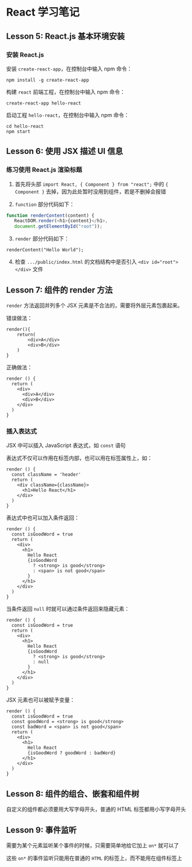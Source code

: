 # React 学习笔记

## Lesson 5: React.js 基本环境安装

### 安装 React.js

安装 `create-react-app`，在控制台中输入 npm 命令： 
```npm
npm install -g create-react-app 
```

构建 `react` 前端工程，在控制台中输入 npm 命令： 
``` 
create-react-app hello-react 
```

启动工程 `hello-react`，在控制台中输入 npm 命令： 
```
cd hello-react
npm start
```

## Lesson 6: 使用 JSX 描述 UI 信息

### 练习使用 React.js 渲染标题

1. 首先将头部 `import React, { Component } from "react";` 中的 `{ Component }` 去掉，因为此处暂时没用到组件，若是不删掉会报错

2. `function` 部分代码如下：
```javascript
function renderContent(content) {
   ReactDOM.render(<h1>{content}</h1>,
   document.getElementById("root"));
```

3. `render` 部分代码如下：
```
renderContent("Hello World");
```

4. 检查 `.../public/index.html` 的文档结构中是否引入 `<div id="root"></div>` 文件

## Lesson 7: 组件的 render 方法

`render` 方法返回并列多个 JSX 元素是不合法的，需要将外层元素包裹起来。

错误做法：
```
render(){
    return(
        <div>A</div>
        <div>B</div>
    )
}
```

正确做法：
```
render () {
  return (
    <div>
      <div>A</div>
      <div>B</div>
    </div>
  )
}
```

### 插入表达式
JSX 中可以插入 JavaScript 表达式，如 `const` 语句

表达式不仅可以作用在标签内部，也可以用在标签属性上，如：
```
render () {
  const className = 'header'
  return (
    <div className={className}>
      <h1>Hello React</h1>
    </div>
  )
}
```

表达式中也可以加入条件返回：
```
render () {
  const isGoodWord = true
  return (
    <div>
      <h1>
        Hello React
        {isGoodWord
          ? <strong> is good</strong>
          : <span> is not good</span>
        }
      </h1>
    </div>
  )
}
```

当条件返回 `null` 时就可以通过条件返回来隐藏元素：
```
render () {
  const isGoodWord = true
  return (
    <div>
      <h1>
        Hello React
        {isGoodWord
          ? <strong> is good</strong>
          : null
        }
      </h1>
    </div>
  )
}
```

JSX 元素也可以被赋予变量：
```
render () {
  const isGoodWord = true
  const goodWord = <strong> is good</strong>
  const badWord = <span> is not good</span>
  return (
    <div>
      <h1>
        Hello React
        {isGoodWord ? goodWord : badWord}
      </h1>
    </div>
  )
}
```

## Lesson 8: 组件的组合、嵌套和组件树

自定义的组件都必须要用大写字母开头，普通的 HTML 标签都用小写字母开头

## Lesson 9: 事件监听

需要为某个元素监听某个事件的时候，只需要简单地给它加上 `on*` 就可以了

这些 `on*` 的事件监听只能用在普通的 `HTML` 的标签上，而不能用在组件标签上
